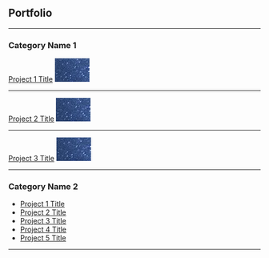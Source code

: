 ## Portfolio

---

### Category Name 1

[Project 1 Title](/sample_page)
<img src="Images/dummy_thumbnail.PNG?raw=true"/>

---
[Project 2 Title](/sample_page)
<img src="Images/dummy_thumbnail.PNG?raw=true"/>

---
[Project 3 Title](/sample_page)
<img src="Images/dummy_thumbnail.PNG?raw=true"/>

---

### Category Name 2

- [Project 1 Title](http://example.com/)
- [Project 2 Title](http://example.com/)
- [Project 3 Title](http://example.com/)
- [Project 4 Title](http://example.com/)
- [Project 5 Title](http://example.com/)

---
